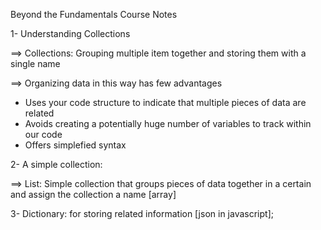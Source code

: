 Beyond the Fundamentals Course Notes

1- Understanding Collections

==> Collections: Grouping multiple item together and storing them with a single name 

==> Organizing data in this way has few advantages

- Uses your code structure to indicate that multiple pieces of data are related
- Avoids creating a potentially huge number of variables to track within our code
- Offers simplefied syntax

2- A simple collection: 

==> List: Simple collection that groups pieces of data  together in a certain and assign the collection a name [array]

3- Dictionary: for storing related information [json in javascript];
